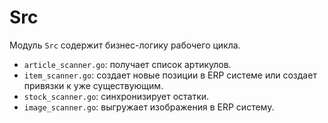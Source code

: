 # Src

Модуль `Src` содержит бизнес-логику рабочего цикла. 

- `article_scanner.go`: получает список артикулов.
- `item_scanner.go`: создает новые позиции в ERP системе или создает привязки к уже существующим.
- `stock_scanner.go`: синхронизирует остатки.
- `image_scanner.go`: выгружает изображения в ERP систему.
